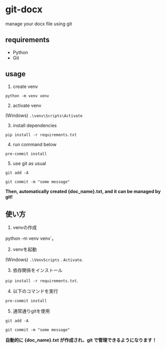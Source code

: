 # git-docx

manage your docx file using git

## requirements

- Python
- Git

## usage

1. create venv

`python -m venv venv`

2. activate venv

(Windows) `.\venv\Scripts\Activate`

3. install dependencies

`pip install -r requirements.txt`

4. run command below

`pre-commit install`

5. use git as usual

`git add -A`

`git commit -m "some message"`

**Then, automatically created {doc_name}.txt, and it can be managed by git!**


## 使い方

1. venvの作成

python -m venv venv`。

2. venvを起動

(Windows) `.\VenvScripts﹑Activate`.

3. 依存関係をインストール

`pip install -r requirements.txt`.

4. 以下のコマンドを実行

`pre-commit install`

5. 通常通りgitを使用

`git add -A`

`git commit -m "some message"`

**自動的に {doc_name}.txt が作成され、git で管理できるようになります！**
